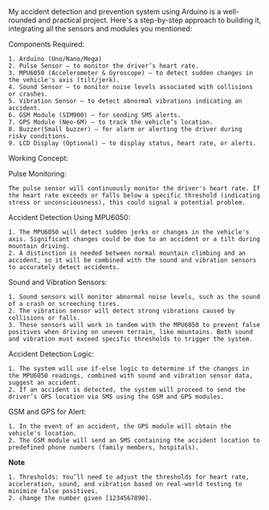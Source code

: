 My accident detection and prevention system using Arduino is a well-rounded and practical project. Here's a step-by-step approach to building it, integrating all the sensors and modules you mentioned:

Components Required:

    1. Arduino (Uno/Nano/Mega)
    2. Pulse Sensor – to monitor the driver’s heart rate.
    3. MPU6050 (Accelerometer & Gyroscope) – to detect sudden changes in the vehicle's axis (tilt/jerk).
    4. Sound Sensor – to monitor noise levels associated with collisions or crashes.
    5. Vibration Sensor – to detect abnormal vibrations indicating an accident.
    6. GSM Module (SIM900) – for sending SMS alerts.
    7. GPS Module (Neo-6M) – to track the vehicle’s location.
    8. Buzzer(Small buzzer) – for alarm or alerting the driver during risky conditions.
    9. LCD Display (Optional) – to display status, heart rate, or alerts.
 
  Working Concept:
  
  Pulse Monitoring:
  
    The pulse sensor will continuously monitor the driver's heart rate. If the heart rate exceeds or falls below a specific threshold (indicating stress or unconsciousness), this could signal a potential problem.
    
  Accident Detection Using MPU6050:
  
    1. The MPU6050 will detect sudden jerks or changes in the vehicle's axis. Significant changes could be due to an accident or a tilt during mountain driving.
    2. A distinction is needed between normal mountain climbing and an accident, so it will be combined with the sound and vibration sensors to accurately detect accidents.
    
Sound and Vibration Sensors:

    1. Sound sensors will monitor abnormal noise levels, such as the sound of a crash or screeching tires.
    2. The vibration sensor will detect strong vibrations caused by collisions or falls.
    3. These sensors will work in tandem with the MPU6050 to prevent false positives when driving on uneven terrain, like mountains. Both sound and vibration must exceed specific thresholds to trigger the system.
    
Accident Detection Logic:

    1. The system will use if-else logic to determine if the changes in the MPU6050 readings, combined with sound and vibration sensor data, suggest an accident.
    2. If an accident is detected, the system will proceed to send the driver’s GPS location via SMS using the GSM and GPS modules.
    
GSM and GPS for Alert:

    1. In the event of an accident, the GPS module will obtain the vehicle's location.
    2. The GSM module will send an SMS containing the accident location to predefined phone numbers (family members, hospitals).

****Note****

    1. Thresholds: You’ll need to adjust the thresholds for heart rate, acceleration, sound, and vibration based on real-world testing to minimize false positives.
    2. change the number given [1234567890].
